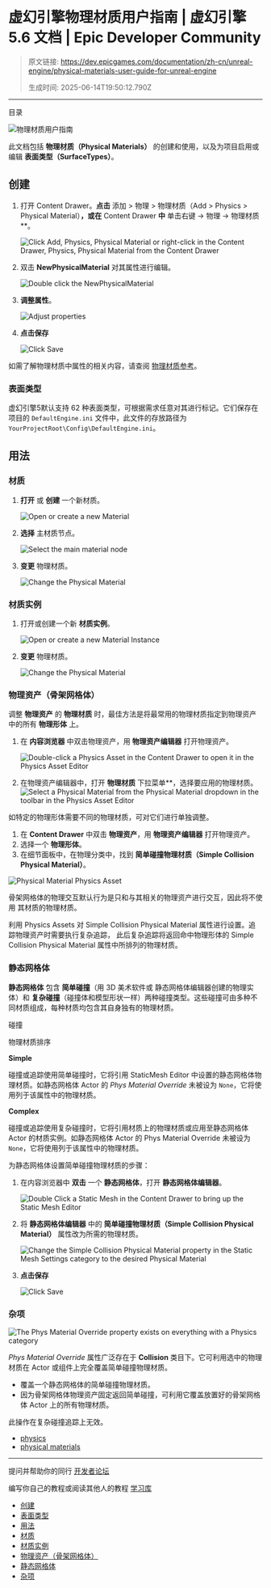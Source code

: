 # 虚幻引擎物理材质用户指南 | 虚幻引擎 5.6 文档 | Epic Developer Community

> 原文链接: https://dev.epicgames.com/documentation/zh-cn/unreal-engine/physical-materials-user-guide-for-unreal-engine
> 
> 生成时间: 2025-06-14T19:50:12.790Z

---

目录

![物理材质用户指南](https://dev.epicgames.com/community/api/documentation/image/88b6b0cb-7ff2-41be-a424-ae0143ff3e06?resizing_type=fill&width=1920&height=335)

此文档包括 **物理材质（Physical Materials）** 的创建和使用，以及为项目启用或编辑 **表面类型（SurfaceTypes）**。

## 创建

1.  打开 Content Drawer。**点击** 添加 > 物理 > 物理材质（Add > Physics > Physical Material）**，或在** Content Drawer **中** 单击右键 -> 物理 -> 物理材质\*\*。
    
    ![ Click Add, Physics, Physical Material or right-click in the Content Drawer, Physics, Physical Material from the Content Drawer](https://d1iv7db44yhgxn.cloudfront.net/documentation/images/34874995-c6e1-4fc4-abef-a30ddd88c9e3/new-physical-material.png)
2.  双击 **NewPhysicalMaterial** 对其属性进行编辑。
    
    ![Double click the NewPhysicalMaterial](https://d1iv7db44yhgxn.cloudfront.net/documentation/images/942d3b11-db9f-4990-b360-b70068442801/physical-material-properties.png)
3.  **调整属性**。
    
    ![Adjust properties](https://d1iv7db44yhgxn.cloudfront.net/documentation/images/20538d07-82cb-447b-b4fa-9c6a9b9432c3/adjust-properties.png)
4.  **点击保存**
    
    ![Click Save](https://d1iv7db44yhgxn.cloudfront.net/documentation/images/fb9b76c5-60ba-4997-9ddc-28ec7dd06af6/icon-save-asset-40x.png)

如需了解物理材质中属性的相关内容，请查阅 [物理材质参考](/documentation/zh-cn/unreal-engine/physical-materials-reference-for-unreal-engine)。

### 表面类型

虚幻引擎5默认支持 62 种表面类型，可根据需求任意对其进行标记。它们保存在项目的 `DefaultEngine.ini` 文件中，此文件的存放路径为 `YourProjectRoot\Config\DefaultEngine.ini`。

## 用法

### 材质

1.  **打开** 或 **创建** 一个新材质。
    
    ![Open or create a new Material](https://d1iv7db44yhgxn.cloudfront.net/documentation/images/8188930a-7b9d-41a2-97fd-c1bdbe4a11d7/physical-material-material-01.png)
2.  **选择** 主材质节点。
    
    ![Select the main material node](https://d1iv7db44yhgxn.cloudfront.net/documentation/images/9c344c7a-c8a1-4c3a-87ce-81ff8917ed0a/physical-material-none.png)
3.  **变更** 物理材质。
    
    ![Change the Physical Material](https://d1iv7db44yhgxn.cloudfront.net/documentation/images/164820e1-a137-4add-b202-62f05cd02a5c/physical-material-glass-2.png)

### 材质实例

1.  打开或创建一个新 **材质实例**。
    
    ![Open or create a new Material Instance](https://d1iv7db44yhgxn.cloudfront.net/documentation/images/cffc485a-c123-4df3-8348-c4e172d9196c/physical-material-material-instance-01.png)
2.  **变更** 物理材质。
    
    ![Change the Physical Material](https://d1iv7db44yhgxn.cloudfront.net/documentation/images/045f14fc-5a9e-414a-b0a1-3501f1de6c3f/basic-material.png)

### 物理资产（骨架网格体）

调整 **物理资产** 的 **物理材质** 时，最佳方法是将最常用的物理材质指定到物理资产中的所有 **物理形体** 上。

1.  在 **内容浏览器** 中双击物理资产，用 **物理资产编辑器** 打开物理资产。
    
    ![Double-click a Physics Asset in the Content Drawer to open it in the Physics Asset Editor](https://d1iv7db44yhgxn.cloudfront.net/documentation/images/4188a552-1cef-4cb5-93d2-53e96b9700a6/physics-asset.png)
2.  在物理资产编辑器中，打开 **物理材质** 下拉菜单\*\*，选择要应用的物理材质。 ![Select a Physical Material from the Physical Material dropdown in the toolbar in the Physics Asset Editor](https://d1iv7db44yhgxn.cloudfront.net/documentation/images/50ff6874-3a2b-42a4-8f27-563fb88487d9/physical-material-dropdown.png) 

如特定的物理形体需要不同的物理材质，可对它们进行单独调整。

1.  在 **Content Drawer** 中双击 **物理资产**，用 **物理资产编辑器** 打开物理资产。
2.  选择一个 **物理形体**。
3.  在细节面板中，在物理分类中，找到 **简单碰撞物理材质（Simple Collision Physical Material）**。

![Physical Material Physics Asset](https://d1iv7db44yhgxn.cloudfront.net/documentation/images/1c9dc2a8-2d9a-43a6-beb3-e97659545be9/physical-material-physics-asset-04.png)

骨架网格体的物理交互默认行为是只和与其相关的物理资产进行交互，因此将不使用 其材质的物理材质。

利用 Physics Assets 对 Simple Collision Physical Material 属性进行设置。追踪物理资产时需要执行复杂追踪， 此后复杂追踪将返回命中物理形体的 Simple Collision Physical Material 属性中所排列的物理材质。

### 静态网格体

**静态网格体** 包含 **简单碰撞**（用 3D 美术软件或 静态网格体编辑器创建的物理实体）和 **复杂碰撞**（碰撞体和模型形状一样）两种碰撞类型。这些碰撞可由多种不同材质组成，每种材质均包含其自身独有的物理材质。

碰撞

物理材质排序

**Simple**

碰撞或追踪使用简单碰撞时，它将引用 StaticMesh Editor 中设置的静态网格体物理材质。如静态网格体 Actor 的 *Phys Material Override* 未被设为 `None`，它将使用列于该属性中的物理材质。

**Complex**

碰撞或追踪使用复杂碰撞时，它将引用材质上的物理材质或应用至静态网格体 Actor 的材质实例。如静态网格体 Actor 的 Phys Material Override 未被设为 `None`，它将使用列于该属性中的物理材质。

为静态网格体设置简单碰撞物理材质的步骤：

1.  在内容浏览器中 **双击** 一个 **静态网格体**，打开 **静态网格体编辑器**。
    
    ![Double Click a Static Mesh in the Content Drawer to bring up the Static Mesh Editor](https://d1iv7db44yhgxn.cloudfront.net/documentation/images/41c2d7a2-e44c-4fb9-9ca2-64643daffbba/physical-material-static-mesh-editor-01.png)
2.  将 **静态网格体编辑器** 中的 **简单碰撞物理材质（Simple Collision Physical Material）** 属性改为所需的物理材质。
    
    ![Change the Simple Collision Physical Material property in the Static Mesh Settings category to the desired Physical Material](https://d1iv7db44yhgxn.cloudfront.net/documentation/images/54366111-d106-4913-96c2-d703fd6da209/physical-material-static-mesh-editor-02.png)
3.  **点击保存**
    
    ![Click Save](https://d1iv7db44yhgxn.cloudfront.net/documentation/images/328a89ed-d323-4f71-94fd-d30a1c255ea8/icon-save-asset-40x.png)

### 杂项

![The Phys Material Override property exists on everything with a Physics category](https://d1iv7db44yhgxn.cloudfront.net/documentation/images/9674fd56-cc53-4b8c-9209-11ab82e08499/physical-material-override.png)

*Phys Material Override* 属性广泛存在于 **Collision** 类目下。它可利用选中的物理材质在 Actor 或组件上完全覆盖简单碰撞物理材质。

-   覆盖一个静态网格体的简单碰撞物理材质。
-   因为骨架网格体物理资产固定返回简单碰撞，可利用它覆盖放置好的骨架网格体 Actor 上的所有物理材质。

此操作在复杂碰撞追踪上无效。

-   [physics](https://dev.epicgames.com/community/search?query=physics)
-   [physical materials](https://dev.epicgames.com/community/search?query=physical%20materials)

* * *

提问并帮助你的同行 [开发者论坛](https://forums.unrealengine.com/categories?tag=unreal-engine)

编写你自己的教程或阅读其他人的教程 [学习库](https://dev.epicgames.com/community/unreal-engine/learning)

-   [创建](/documentation/zh-cn/unreal-engine/physical-materials-user-guide-for-unreal-engine#%E5%88%9B%E5%BB%BA)
-   [表面类型](/documentation/zh-cn/unreal-engine/physical-materials-user-guide-for-unreal-engine#%E8%A1%A8%E9%9D%A2%E7%B1%BB%E5%9E%8B)
-   [用法](/documentation/zh-cn/unreal-engine/physical-materials-user-guide-for-unreal-engine#%E7%94%A8%E6%B3%95)
-   [材质](/documentation/zh-cn/unreal-engine/physical-materials-user-guide-for-unreal-engine#%E6%9D%90%E8%B4%A8)
-   [材质实例](/documentation/zh-cn/unreal-engine/physical-materials-user-guide-for-unreal-engine#%E6%9D%90%E8%B4%A8%E5%AE%9E%E4%BE%8B)
-   [物理资产（骨架网格体）](/documentation/zh-cn/unreal-engine/physical-materials-user-guide-for-unreal-engine#%E7%89%A9%E7%90%86%E8%B5%84%E4%BA%A7%EF%BC%88%E9%AA%A8%E6%9E%B6%E7%BD%91%E6%A0%BC%E4%BD%93%EF%BC%89)
-   [静态网格体](/documentation/zh-cn/unreal-engine/physical-materials-user-guide-for-unreal-engine#%E9%9D%99%E6%80%81%E7%BD%91%E6%A0%BC%E4%BD%93)
-   [杂项](/documentation/zh-cn/unreal-engine/physical-materials-user-guide-for-unreal-engine#%E6%9D%82%E9%A1%B9)